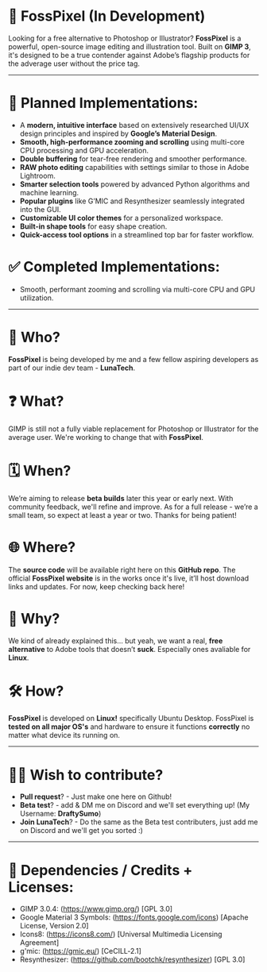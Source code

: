 # 🎨 FossPixel (In Development)

Looking for a free alternative to Photoshop or Illustrator? **FossPixel** is a powerful, open-source image editing and illustration tool. Built on **GIMP 3**, it's designed to be a true contender against Adobe’s flagship products for the adverage user without the price tag.

---

# 🔧 Planned Implementations:

* A **modern, intuitive interface** based on extensively researched UI/UX design principles and inspired by **Google’s Material Design**.
* **Smooth, high-performance zooming and scrolling** using multi-core CPU processing and GPU acceleration.
* **Double buffering** for tear-free rendering and smoother performance.
* **RAW photo editing** capabilities with settings similar to those in Adobe Lightroom.
* **Smarter selection tools** powered by advanced Python algorithms and machine learning.
* **Popular plugins** like G’MIC and Resynthesizer seamlessly integrated into the GUI.
* **Customizable UI color themes** for a personalized workspace.
* **Built-in shape tools** for easy shape creation.
* **Quick-access tool options** in a streamlined top bar for faster workflow.

# ✅ Completed Implementations:

* Smooth, performant zooming and scrolling via multi-core CPU and GPU utilization.

---

# 👤 Who?

**FossPixel** is being developed by me and a few fellow aspiring developers as part of our indie dev team - **LunaTech**.

# ❓ What?

GIMP is still not a fully viable replacement for Photoshop or Illustrator for the average user. We're working to change that with **FossPixel**.

# 🗓️ When?

We’re aiming to release **beta builds** later this year or early next. With community feedback, we'll refine and improve. As for a full release - we’re a small team, so expect at least a year or two. Thanks for being patient!

# 🌐 Where?

The **source code** will be available right here on this **GitHub repo**. The official **FossPixel website** is in the works once it's live, it’ll host download links and updates. For now, keep checking back here!

# 🤔 Why?

We kind of already explained this… but yeah, we want a real, **free alternative** to Adobe tools that doesn’t **suck**. Especially ones avaliable for **Linux**.

# 🛠️ How?

**FossPixel** is developed on **Linux!** specifically Ubuntu Desktop. FossPixel is **tested on all major OS's** and hardware to ensure it functions **correctly** no matter what device its running on.

---

# 👷‍♂️ Wish to contribute?

- **Pull request**? - Just make one here on Github!
- **Beta test**? - add & DM me on Discord and we'll set everything up! (My Username: **DraftySumo**)
- **Join LunaTech**? - Do the same as the Beta test contributers, just add me on Discord and we'll get you sorted :)

---
# 💪 Dependencies / Credits + Licenses:
- GIMP 3.0.4: (https://www.gimp.org/) [GPL 3.0]
- Google Material 3 Symbols: (https://fonts.google.com/icons) [Apache License, Version 2.0]
- Icons8: (https://icons8.com/) [Universal Multimedia Licensing Agreement]
- g'mic: (https://gmic.eu/) [CeCILL‑2.1]
- Resynthesizer: (https://github.com/bootchk/resynthesizer) [GPL 3.0]
